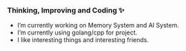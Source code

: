 ### Thinking, Improving and Coding ✨
- I’m currently working on Memory System and AI System.
- I’m currently using golang/cpp for project.
- I like interesting things and interesting friends.

<!--
**yaowenxu/yaowenxu** is a ✨ _special_ ✨ repository because its `README.md` (this file) appears on your GitHub profile.

Here are some ideas to get you started:

- 🔭 I’m currently working on ...
- 🌱 I’m currently learning ...
- 👯 I’m looking to collaborate on ...
- 🤔 I’m looking for help with ...
- 💬 Ask me about ...
- 📫 How to reach me: ...
- 😄 Pronouns: ...
- ⚡ Fun fact: ...
- I hope I could be much better! 
-->
